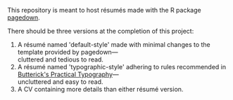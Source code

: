 This repository is meant to host résumés made with the R package [pagedown](https://github.com/rstudio/pagedown).

There should be three versions at the completion of this project:
1. A résumé named 'default-style' made with minimal changes to the template provided by pagedown—<br />cluttered and tedious to read.
2. A résumé named 'typographic-style' adhering to rules recommended in [Butterick's Practical Typography](https://practicaltypography.com/resumes.html)—<br />uncluttered and easy to read.
3. A CV containing more details than either résumé version.
